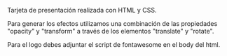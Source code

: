 Tarjeta de presentación realizada con HTML y CSS.

Para generar los efectos utilizamos una combinación de las propiedades "opacity" y "transform" a través de 
los elementos "translate" y "rotate".

Para el logo debes adjuntar el script de fontawesome en el body del html.